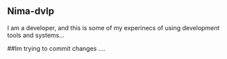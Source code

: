 ## Nima-dvlp

I am a developer, and this is some of my experinecs of using development tools and systems...

##Im trying to commit changes ....
